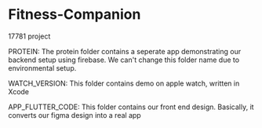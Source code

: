 # Fitness-Companion
17781 project

PROTEIN: The protein folder contains a seperate app demonstrating our backend setup using firebase. We can't change this folder name due to environmental setup.

WATCH_VERSION: This folder contains demo on apple watch, written in Xcode

APP_FLUTTER_CODE: This folder contains our front end design. Basically, it converts our figma design into a real app
